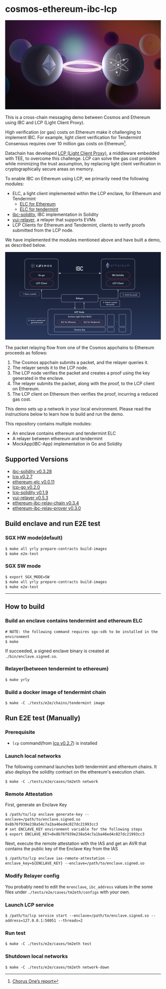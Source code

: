 # cosmos-ethereum-ibc-lcp

![banner](./docs/images/banner.png)

This is a cross-chain messaging demo between Cosmos and Ethereum using IBC and LCP (Light Client Proxy).

High verification (or gas) costs on Ethereum make it challenging to implement IBC.
For example, light client verification for Tendermint Consensus requires over 10 million gas costs on Ethereum[^1].

Datachain has developed [LCP (Light Client Proxy)](https://github.com/datachainlab/lcp), a middleware embedded with TEE, to overcome this challenge.
LCP can solve the gas cost problem while minimizing the trust assumption,
by replacing light client verification in cryptographically secure areas on memory.

To enable IBC on Ethereum using LCP, we primarily need the following modules:
- ELC, a light client implemented within the LCP enclave, for Ethereum and Tendermint
    - [ELC for Ethereum](https://github.com/datachainlab/ethereum-elc)
    - [ELC for tendermint](https://github.com/datachainlab/lcp/tree/main/modules/tendermint-lc)
- [ibc-solidity](https://github.com/hyperledger-labs/yui-ibc-solidity), IBC implementation in Solidity
- [yui-relayer](https://github.com/datachainlab/yui-relayer), a relayer that supports EVMs
- LCP Clients for Ethereum and Tendermint, clients to verify proofs submitted from the LCP node.

We have implemented the modules mentioned above and have built a demo, as described below.

![architecture](./docs/images/architecture.png)

The packet relaying flow from one of the Cosmos appchains to Ethereum proceeds as follows:
1. The Cosmos appchain submits a packet, and the relayer queries it.
2. The relayer sends it to the LCP node.
3. The LCP node verifies the packet and creates a proof using the key generated in the enclave.
4. The relayer submits the packet, along with the proof, to the LCP client on Ethereum.
5. The LCP client on Ethereum then verifies the proof, incurring a reduced gas cost.

This demo sets up a network in your local environment.
Please read the instructions below to learn how to build and run the demo.

This repository contains multiple modules:
- An enclave contains ethereum and tendermint ELC
- A relayer between ethereum and tendermint
- MockApp(IBC-App) implementation in Go and Solidity

[^1]: [Chorus One’s report](https://github.com/ChorusOne/tendermint-sol)

## Supported Versions

- [ibc-solidity v0.3.28](https://github.com/hyperledger-labs/yui-ibc-solidity/releases/tag/v0.3.28)
- [lcp v0.2.7](https://github.com/datachainlab/lcp/releases/tag/v0.2.7)
- [ethereum-elc v0.0.11](https://github.com/datachainlab/ethereum-elc/releases/tag/v0.0.11)
- [lcp-go v0.2.0](https://github.com/datachainlab/lcp-go/releases/tag/v0.2.0)
- [lcp-solidity v0.1.9](https://github.com/datachainlab/lcp-solidity/releases/tag/v0.1.9)
- [yui-relayer v0.5.3](https://github.com/hyperledger-labs/yui-relayer/releases/tag/v0.5.3)
- [ethereum-ibc-relay-chain v0.3.4](https://github.com/datachainlab/ethereum-ibc-relay-chain/releases/tag/v0.3.4)
- [ethereum-ibc-relay-prover v0.3.0](https://github.com/datachainlab/ethereum-ibc-relay-prover/releases/tag/v0.3.0)

## Build enclave and run E2E test

### SGX HW mode(default)

```
$ make all yrly prepare-contracts build-images
$ make e2e-test
```

### SGX SW mode

```
$ export SGX_MODE=SW
$ make all yrly prepare-contracts build-images
$ make e2e-test
```

------------

## How to build

### Build an enclave contains tendermint and ethereum ELC

```
# NOTE: the following command requires sgx-sdk to be installed in the environment
$ make
```

If succeeded, a signed enclave binary is created at `./bin/enclave.signed.so`.

### Relayer(between tendermint to ethereum)

```
$ make yrly
```

### Build a docker image of tendermint chain

```
$ make -C ./tests/e2e/chains/tendermint image
```

## Run E2E test (Manually)

### Prerequisite

- `lcp` command(from [lcp v0.2.7](https://github.com/datachainlab/lcp/releases/tag/v0.2.7)) is installed

### Launch local networks

The following command launches both tendermint and ethereum chains. It also deploys the solidity contract on the ethereum's execution chain.

```
$ make -C ./tests/e2e/cases/tm2eth network
```

### Remote Attestation

First, generate an Enclave Key

```
$ /path/to/lcp enclave generate-key --enclave=/path/to/enclave.signed.so
0x8b76f939e238a54c7a1ba46ed4c027dc21993cc3
# set ENCLAVE_KEY environment variable for the following steps
$ export ENCLAVE_KEY=0x8b76f939e238a54c7a1ba46ed4c027dc21993cc3
```

Next, execute the remote attestation with the IAS and get an AVR that contains the public key of the Enclave Key from the IAS

```
$ /path/to/lcp enclave ias-remote-attestation --enclave_key=${ENCLAVE_KEY} --enclave=/path/to/enclave.signed.so
```

### Modify Relayer config

You probably need to edit the `mrenclave`, `ibc_address` values in the some files under `./tests/e2e/cases/tm2eth/configs` with your own.

### Launch LCP service

```
$ /path/to/lcp service start --enclave=/path/to/enclave.signed.so --address=127.0.0.1:50051 --threads=2
```

### Run test

```
$ make -C ./tests/e2e/cases/tm2eth test
```

### Shutdown local networks

```
$ make -C ./tests/e2e/cases/tm2eth network-down
```
